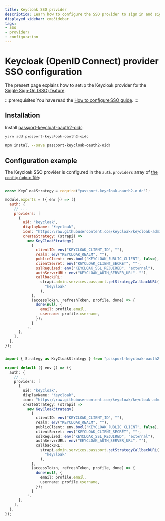 ```yaml
---
title: Keycloak SSO provider
description: Learn how to configure the SSO provider to sign in and sign up into your Strapi application through Keycloak.
displayed_sidebar: cmsSidebar
tags: 
- SSO
- providers
- configuration
---
```


# Keycloak (OpenID Connect) provider SSO configuration

The present page explains how to setup the Keycloak provider for the [Single Sign-On (SSO) feature](/user-docs/features/sso).

:::prerequisites
You have read the [How to configure SSO guide](/dev-docs/configurations/guides/configure-sso).
:::

## Installation

Install [passport-keycloak-oauth2-oidc](https://www.npmjs.com/package/passport-keycloak-oauth2-oidc):

<Tabs groupId="yarn-npm">

<TabItem value="yarn" label="yarn">

```sh
yarn add passport-keycloak-oauth2-oidc
```

</TabItem>

<TabItem value="npm" label="npm">

```sh
npm install --save passport-keycloak-oauth2-oidc
```

</TabItem>

</Tabs>

## Configuration example

The Keycloak SSO provider is configured in the `auth.providers` array of [the `config/admin` file](/dev-docs/configurations/admin-panel):

<Tabs groupId="js-ts">

<TabItem value="javascript" label="JavaScript">

```js title="/config/admin.js"

const KeyCloakStrategy = require("passport-keycloak-oauth2-oidc");

module.exports = ({ env }) => ({
  auth: {
    // ...
    providers: [
      {
        uid: "keycloak",
        displayName: "Keycloak",
        icon: "https://raw.githubusercontent.com/keycloak/keycloak-admin-ui/main/themes/keycloak/logo.svg",
        createStrategy: (strapi) =>
          new KeyCloakStrategy(
            {
              clientID: env("KEYCLOAK_CLIENT_ID", ""),
              realm: env("KEYCLOAK_REALM", ""),
              publicClient: env.bool("KEYCLOAK_PUBLIC_CLIENT", false),
              clientSecret: env("KEYCLOAK_CLIENT_SECRET", ""),
              sslRequired: env("KEYCLOAK_SSL_REQUIRED", "external"),
              authServerURL: env("KEYCLOAK_AUTH_SERVER_URL", ""),
              callbackURL:
                strapi.admin.services.passport.getStrategyCallbackURL(
                  "keycloak"
                ),
            },
            (accessToken, refreshToken, profile, done) => {
              done(null, {
                email: profile.email,
                username: profile.username,
              });
            }
          ),
      },
    ],
  },
});
```

</TabItem>

<TabItem value="typescript" label="TypeScript">

```ts title="/config/admin.ts"

import { Strategy as KeyCloakStrategy } from "passport-keycloak-oauth2-oidc";

export default ({ env }) => ({
  auth: {
    // ...
    providers: [
      {
        uid: "keycloak",
        displayName: "Keycloak",
        icon: "https://raw.githubusercontent.com/keycloak/keycloak-admin-ui/main/themes/keycloak/logo.svg",
        createStrategy: (strapi) =>
          new KeyCloakStrategy(
            {
              clientID: env("KEYCLOAK_CLIENT_ID", ""),
              realm: env("KEYCLOAK_REALM", ""),
              publicClient: env.bool("KEYCLOAK_PUBLIC_CLIENT", false),
              clientSecret: env("KEYCLOAK_CLIENT_SECRET", ""),
              sslRequired: env("KEYCLOAK_SSL_REQUIRED", "external"),
              authServerURL: env("KEYCLOAK_AUTH_SERVER_URL", ""),
              callbackURL:
                strapi.admin.services.passport.getStrategyCallbackURL(
                  "keycloak"
                ),
            },
            (accessToken, refreshToken, profile, done) => {
              done(null, {
                email: profile.email,
                username: profile.username,
              });
            }
          ),
      },
    ],
  },
});
```

</TabItem>

</Tabs>

